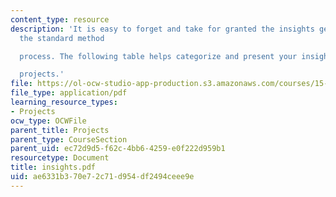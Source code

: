 ```yaml
---
content_type: resource
description: 'It is easy to forget and take for granted the insights generated in
  the standard method

  process. The following table helps categorize and present your insights from your

  projects.'
file: https://ol-ocw-studio-app-production.s3.amazonaws.com/courses/15-875-applications-of-system-dynamics-spring-2004/ae6331b370e72c71d954df2494ceee9e_insights.pdf
file_type: application/pdf
learning_resource_types:
- Projects
ocw_type: OCWFile
parent_title: Projects
parent_type: CourseSection
parent_uid: ec72d9d5-f62c-4bb6-4259-e0f222d959b1
resourcetype: Document
title: insights.pdf
uid: ae6331b3-70e7-2c71-d954-df2494ceee9e
---
```

